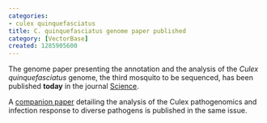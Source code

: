 ```yaml
---
categories:
- culex quinquefasciatus
title: C. quinquefasciatus genome paper published
category: [VectorBase]
created: 1285905600
---
```

The genome paper presenting the annotation and the analysis of the <i>Culex quinquefasciatus </i> genome, the third mosquito to be sequenced, has been published <b>today</b> in the journal <a href="http://www.sciencemag.org/cgi/content/short/330/6000/86">Science</a>. 
<p>
A <a href="http://www.sciencemag.org/cgi/content/abstract/330/6000/88">companion paper</a> detailing the analysis of the Culex pathogenomics and infection response to diverse pathogens is published in the same issue.
